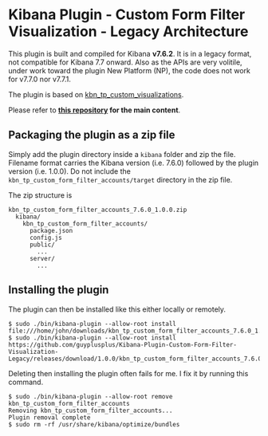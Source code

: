 # Kibana Plugin - Custom Form Filter Visualization - Legacy Architecture

This plugin is built and compiled for Kibana **v7.6.2**. It is in a legacy format, not compatible for Kibana 7.7 onward. Also as the APIs are very volitile, under work toward the plugin New Platform (NP), the code does not work for v7.7.0 nor v7.7.1.

The plugin is based on [kbn_tp_custom_visualizations](https://github.com/elastic/kibana/tree/v7.6.2/test/plugin_functional/plugins/kbn_tp_custom_visualizations).

Please refer to **[this repository](https://github.com/guyplusplus/Kibana-Plugin-Custom-Form-Filter-Visualization) for the main content**.

## Packaging the plugin as a zip file

Simply add the plugin directory inside a `kibana` folder and zip the file. Filename format carries the Kibana version (i.e. 7.6.0) followed by the plugin version (i.e. 1.0.0). Do not include the `kbn_tp_custom_form_filter_accounts/target` directory in the zip file.

The zip structure is

```
kbn_tp_custom_form_filter_accounts_7.6.0_1.0.0.zip
  kibana/
    kbn_tp_custom_form_filter_accounts/
      package.json
      config.js
      public/
        ...
      server/
        ...
```

## Installing the plugin

The plugin can then be installed like this either locally or remotely.

```shell
$ sudo ./bin/kibana-plugin --allow-root install file:///home/john/downloads/kbn_tp_custom_form_filter_accounts_7.6.0_1.0.0.zip
$ sudo ./bin/kibana-plugin --allow-root install https://github.com/guyplusplus/Kibana-Plugin-Custom-Form-Filter-Visualization-Legacy/releases/download/1.0.0/kbn_tp_custom_form_filter_accounts_7.6.0_1.0.0.zip
```

Deleting then installing the plugin often fails for me. I fix it by running this command.

```shell
$ sudo ./bin/kibana-plugin --allow-root remove kbn_tp_custom_form_filter_accounts
Removing kbn_tp_custom_form_filter_accounts...
Plugin removal complete
$ sudo rm -rf /usr/share/kibana/optimize/bundles
```
